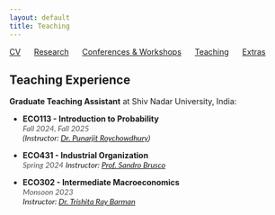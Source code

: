 ```yaml
---
layout: default
title: Teaching
---
```


[CV](/assets/CV_Feb2024.pdf) <span style="margin-right: 20px;"></span> [Research](/research.md/) <span style="margin-right: 20px;"></span> [Conferences & Workshops](/conferences.md/) <span style="margin-right: 20px;"></span> [Teaching](/teaching.md/)<span style="margin-right: 20px;"></span> [Extras](/extras.md/)

## Teaching Experience


**Graduate Teaching Assistant** at Shiv Nadar University, India:

- **ECO113 - Introduction to Probability**  
  <span style="font-family: Lato, Verdana, Arial, sans-serif; font-style: italic; color: #555; font-size: 14px;">Fall 2024, Fall 2025</span>  
  <span style="font-family: Lato, Verdana, Arial, sans-serif; font-style: italic; font-size: 14px;">(Instructor: [Dr. Punarjit Roychowdhury](https://punarjitroyc.weebly.com/))</span> 


- **ECO431 - Industrial Organization**  
 <span style="font-family: Lato, Verdana, Arial, sans-serif; font-style: italic; color: #555; font-size: 14px;">Spring 2024</span>
 <span style="font-family: Lato, Verdana, Arial, sans-serif; font-style: italic; font-size: 14px;">Instructor: [Prof. Sandro Brusco](https://snu.edu.in/faculty/sandro-brusco/)</span>

  
- **ECO302 - Intermediate Macroeconomics**  
  <span style="font-family: Lato, Verdana, Arial, sans-serif; font-style: italic; color: #555; font-size: 14px;">Monsoon 2023</span>  
  <span style="font-family: Lato, Verdana, Arial, sans-serif; font-style: italic; font-size: 14px;">Instructor: [Dr. Trishita Ray Barman](https://snu.edu.in/faculty/trishita-ray-baraman/)</span> 
